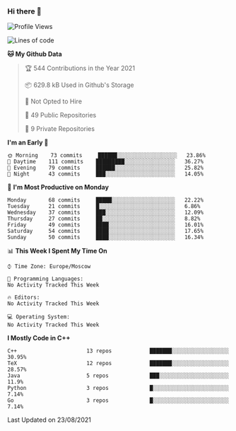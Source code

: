 ### Hi there 👋

<!--
**SemenMartynov/SemenMartynov** is a ✨ _special_ ✨ repository because its `README.md` (this file) appears on your GitHub profile.

Here are some ideas to get you started:

- 🔭 I’m currently working on ...
- 🌱 I’m currently learning ...
- 👯 I’m looking to collaborate on ...
- 🤔 I’m looking for help with ...
- 💬 Ask me about ...
- 📫 How to reach me: ...
- 😄 Pronouns: ...
- ⚡ Fun fact: ...
-->

<!--START_SECTION:waka-->
![Profile Views](http://img.shields.io/badge/Profile%20Views-0-blue)

![Lines of code](https://img.shields.io/badge/From%20Hello%20World%20I%27ve%20Written-2.1%20million%20lines%20of%20code-blue)

**🐱 My Github Data** 

> 🏆 544 Contributions in the Year 2021
 > 
> 📦 629.8 kB Used in Github's Storage 
 > 
> 🚫 Not Opted to Hire
 > 
> 📜 49 Public Repositories 
 > 
> 🔑 9 Private Repositories  
 > 
**I'm an Early 🐤** 

```text
🌞 Morning    73 commits     ██████░░░░░░░░░░░░░░░░░░░   23.86% 
🌆 Daytime    111 commits    █████████░░░░░░░░░░░░░░░░   36.27% 
🌃 Evening    79 commits     ██████░░░░░░░░░░░░░░░░░░░   25.82% 
🌙 Night      43 commits     ███░░░░░░░░░░░░░░░░░░░░░░   14.05%

```
📅 **I'm Most Productive on Monday** 

```text
Monday       68 commits     █████░░░░░░░░░░░░░░░░░░░░   22.22% 
Tuesday      21 commits     █░░░░░░░░░░░░░░░░░░░░░░░░   6.86% 
Wednesday    37 commits     ███░░░░░░░░░░░░░░░░░░░░░░   12.09% 
Thursday     27 commits     ██░░░░░░░░░░░░░░░░░░░░░░░   8.82% 
Friday       49 commits     ████░░░░░░░░░░░░░░░░░░░░░   16.01% 
Saturday     54 commits     ████░░░░░░░░░░░░░░░░░░░░░   17.65% 
Sunday       50 commits     ████░░░░░░░░░░░░░░░░░░░░░   16.34%

```


📊 **This Week I Spent My Time On** 

```text
⌚︎ Time Zone: Europe/Moscow

💬 Programming Languages: 
No Activity Tracked This Week

🔥 Editors: 
No Activity Tracked This Week

💻 Operating System: 
No Activity Tracked This Week

```

**I Mostly Code in C++** 

```text
C++                      13 repos            ███████░░░░░░░░░░░░░░░░░░   30.95% 
TeX                      12 repos            ███████░░░░░░░░░░░░░░░░░░   28.57% 
Java                     5 repos             ███░░░░░░░░░░░░░░░░░░░░░░   11.9% 
Python                   3 repos             █░░░░░░░░░░░░░░░░░░░░░░░░   7.14% 
Go                       3 repos             █░░░░░░░░░░░░░░░░░░░░░░░░   7.14%

```



 Last Updated on 23/08/2021
<!--END_SECTION:waka-->